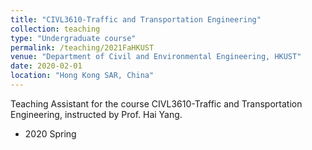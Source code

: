```yaml
---
title: "CIVL3610-Traffic and Transportation Engineering"
collection: teaching
type: "Undergraduate course"
permalink: /teaching/2021FaHKUST
venue: "Department of Civil and Environmental Engineering, HKUST"
date: 2020-02-01
location: "Hong Kong SAR, China"
---
```


Teaching Assistant for the course CIVL3610-Traffic and Transportation Engineering, instructed by Prof. Hai Yang. 
- 2020 Spring
